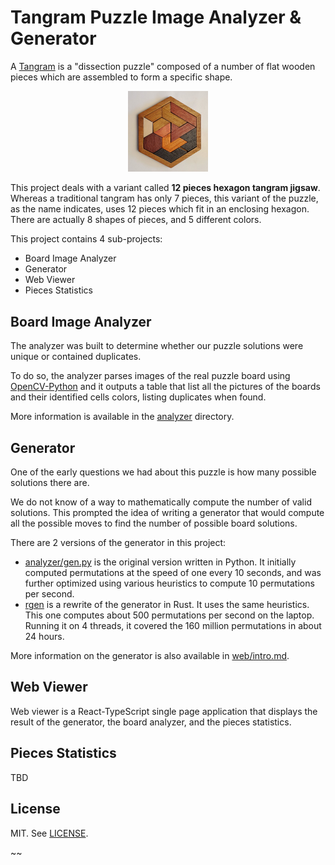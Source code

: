 # Tangram Puzzle Image Analyzer & Generator

A [Tangram](https://en.wikipedia.org/wiki/Tangram) is a "dissection puzzle"
composed of a number of flat wooden pieces which are assembled to form a specific
shape.

<p align=center><img width="128" src="analyzer/data/originals/sample/sample.jpg" alt="Tangram Puzzle Sample"></p>

This project deals with a variant called **12 pieces hexagon tangram jigsaw**.  
Whereas a traditional tangram has only 7 pieces, this variant of the puzzle,
as the name indicates, uses 12 pieces which fit in an enclosing hexagon.
There are actually 8 shapes of pieces, and 5 different colors.

This project contains 4 sub-projects:
  * Board Image Analyzer
  * Generator
  * Web Viewer
  * Pieces Statistics


## Board Image Analyzer

The analyzer was built to determine whether our puzzle solutions were unique
or contained duplicates.

To do so, the analyzer parses images of the real puzzle board using 
[OpenCV-Python](https://docs.opencv.org/4.x/index.html) and
it outputs a table that list all the pictures of the boards and their
identified cells colors, listing duplicates when found.

More information is available in the [analyzer](analyzer/) directory.


## Generator

One of the early questions we had about this puzzle is how many possible solutions
there are.

We do not know of a way to mathematically compute the number of valid solutions.
This prompted the idea of writing a generator that would compute all the possible moves
to find the number of possible board solutions.

There are 2 versions of the generator in this project:
* [analyzer/gen.py](analyzer/gen.py) is the
  original version written in Python. It initially computed permutations at the speed of
  one every 10 seconds, and was further optimized using various heuristics to compute
  10 permutations per second.
* [rgen](rgen/) is a rewrite of the generator
  in Rust. It uses the same heuristics. This one computes about 500 permutations per second
  on the laptop. Running it on 4 threads, it covered the 160 million permutations in
  about 24 hours.

More information on the generator is also available in [web/intro.md](web/src/intro/intro.md).


## Web Viewer

Web viewer is a React-TypeScript single page application that displays the result
of the generator, the board analyzer, and the pieces statistics.


## Pieces Statistics

TBD



## License

MIT. See [LICENSE](/LICENSE).

~~
